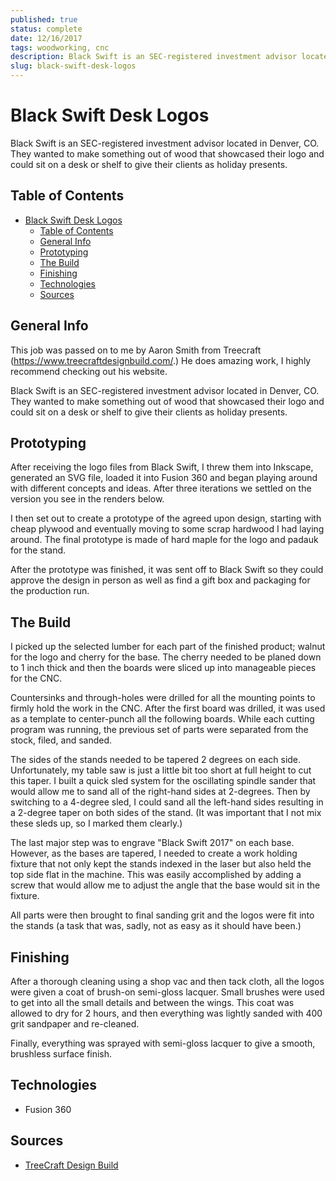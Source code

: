 ```yaml
---
published: true
status: complete
date: 12/16/2017
tags: woodworking, cnc
description: Black Swift is an SEC-registered investment advisor located in Denver, CO. They wanted to make something out of wood that showcased their logo and could sit on a desk or shelf to give their clients as holiday presents.
slug: black-swift-desk-logos
---
```


# Black Swift Desk Logos

Black Swift is an SEC-registered investment advisor located in Denver, CO. They wanted to make something out of wood that showcased their logo and could sit on a desk or shelf to give their clients as holiday presents.

## Table of Contents

- [Black Swift Desk Logos](#black-swift-desk-logos)
  - [Table of Contents](#table-of-contents)
  - [General Info](#general-info)
  - [Prototyping](#prototyping)
  - [The Build](#the-build)
  - [Finishing](#finishing)
  - [Technologies](#technologies)
  - [Sources](#sources)

## General Info

This job was passed on to me by Aaron Smith from Treecraft (https://www.treecraftdesignbuild.com/.) He does amazing work, I highly recommend checking out his website.

Black Swift is an SEC-registered investment advisor located in Denver, CO. They wanted to make something out of wood that showcased their logo and could sit on a desk or shelf to give their clients as holiday presents.

## Prototyping

After receiving the logo files from Black Swift, I threw them into Inkscape, generated an SVG file, loaded it into Fusion 360 and began playing around with different concepts and ideas. After three iterations we settled on the version you see in the renders below.

I then set out to create a prototype of the agreed upon design, starting with cheap plywood and eventually moving to some scrap hardwood I had laying around. The final prototype is made of hard maple for the logo and padauk for the stand.

After the prototype was finished, it was sent off to Black Swift so they could approve the design in person as well as find a gift box and packaging for the production run.

## The Build

I picked up the selected lumber for each part of the finished product; walnut for the logo and cherry for the base. The cherry needed to be planed down to 1 inch thick and then the boards were sliced up into manageable pieces for the CNC.

Countersinks and through-holes were drilled for all the mounting points to firmly hold the work in the CNC. After the first board was drilled, it was used as a template to center-punch all the following boards. While each cutting program was running, the previous set of parts were separated from the stock, filed, and sanded.

The sides of the stands needed to be tapered 2 degrees on each side. Unfortunately, my table saw is just a little bit too short at full height to cut this taper. I built a quick sled system for the oscillating spindle sander that would allow me to sand all of the right-hand sides at 2-degrees. Then by switching to a 4-degree sled, I could sand all the left-hand sides resulting in a 2-degree taper on both sides of the stand. (It was important that I not mix these sleds up, so I marked them clearly.)

The last major step was to engrave "Black Swift 2017" on each base. However, as the bases are tapered, I needed to create a work holding fixture that not only kept the stands indexed in the laser but also held the top side flat in the machine. This was easily accomplished by adding a screw that would allow me to adjust the angle that the base would sit in the fixture.

All parts were then brought to final sanding grit and the logos were fit into the stands (a task that was, sadly, not as easy as it should have been.)

## Finishing

After a thorough cleaning using a shop vac and then tack cloth, all the logos were given a coat of brush-on semi-gloss lacquer. Small brushes were used to get into all the small details and between the wings. This coat was allowed to dry for 2 hours, and then everything was lightly sanded with 400 grit sandpaper and re-cleaned.

Finally, everything was sprayed with semi-gloss lacquer to give a smooth, brushless surface finish.

## Technologies

- Fusion 360

## Sources

- [TreeCraft Design Build](https://www.treecraftdesignbuild.com/)
